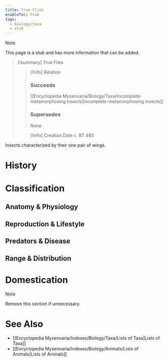 ```yaml
---
title: True Flies
enableToc: true
tags:
  - biology/taxa
  - stub
---
```


> [!note]
> This page is a stub and has more information that can be added.

> [!summary] True Flies
> > [!info] Relation
> > ### Succeeds
> > [[Encyclopedia Mysenvaria/Biology/Taxa/Incomplete-metamorphosing Insects|Incomplete-metamorphosing Insects]]
> > ### Supersedes
> > None
>
> > [!info] Creation Date
> > c. BT 483

Insects characterized by their one pair of wings.
# History

# Classification
## Anatomy & Physiology

## Reproduction & Lifestyle

## Predators & Disease

## Range & Distribution

# Domestication

> [!note]
> Remove this section if unnecessary.
# See Also
- [[Encyclopedia Mysenvaria/Indexes/Biology/Taxa/Lists of Taxa|Lists of Taxa]]
- [[Encyclopedia Mysenvaria/Indexes/Biology/Animals/Lists of Animals|Lists of Animals]]